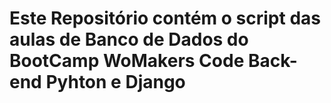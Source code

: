 # Este Repositório contém o script das aulas de Banco de Dados do BootCamp WoMakers Code Back-end Pyhton e Django #
